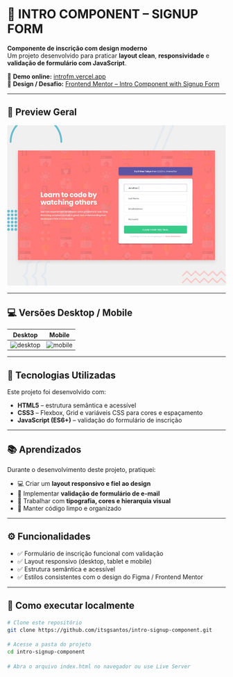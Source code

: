 # 📝 **INTRO COMPONENT – SIGNUP FORM**

**Componente de inscrição com design moderno**  
Um projeto desenvolvido para praticar **layout clean**, **responsividade** e **validação de formulário com JavaScript**.

🔗 **Demo online:** [introfm.vercel.app](https://introfm.vercel.app/)  
🎨 **Design / Desafio:** [Frontend Mentor – Intro Component with Signup Form](https://www.frontendmentor.io/challenges/intro-component-with-signup-form-5cf91bd49edda32581d28fd1)

---

## 📸 **Preview Geral**

![preview](https://github.com/itsgsantos/intro-signup-component/raw/main/preview.jpg)

---

## 💻 **Versões Desktop / Mobile**

| Desktop | Mobile |
|---------|--------|
| ![desktop](https://github.com/user-attachments/assets/b1737512-8c3b-4e9c-be7f-277489e585ec) | ![mobile](https://github.com/user-attachments/assets/a5a907cd-d1e0-414b-b053-6fc8ef4a89e0) |

---

## 🚀 **Tecnologias Utilizadas**

Este projeto foi desenvolvido com:

- **HTML5** – estrutura semântica e acessível  
- **CSS3** – Flexbox, Grid e variáveis CSS para cores e espaçamento  
- **JavaScript (ES6+)** – validação do formulário de inscrição

---

## 📚 **Aprendizados**

Durante o desenvolvimento deste projeto, pratiquei:

- 💻 Criar um **layout responsivo e fiel ao design**  
- 📝 Implementar **validação de formulário de e-mail**  
- 🎨 Trabalhar com **tipografia, cores e hierarquia visual**  
- 🧱 Manter código limpo e organizado

---

## ⚙️ **Funcionalidades**

- ✅ Formulário de inscrição funcional com validação  
- ✅ Layout responsivo (desktop, tablet e mobile)  
- ✅ Estrutura semântica e acessível  
- ✅ Estilos consistentes com o design do Figma / Frontend Mentor

---

## 🧩 **Como executar localmente**

```bash
# Clone este repositório
git clone https://github.com/itsgsantos/intro-signup-component.git

# Acesse a pasta do projeto
cd intro-signup-component

# Abra o arquivo index.html no navegador ou use Live Server
